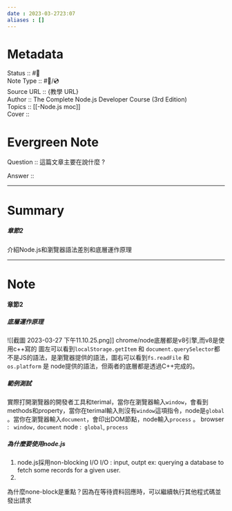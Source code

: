 ```yaml
---
date : 2023-03-2723:07
aliases : []
---
```

# Metadata
Status :: #🌱 <br>
Note Type :: #📨/💿 <br>
Source URL :: {教學 URL} <br>
Author :: The Complete Node.js Developer Course (3rd Edition) <br>
Topics :: [[-Node.js moc]]<br>
Cover ::

# Evergreen Note

Question :: 這篇文章主要在說什麼 ?

Answer ::

---

# Summary 
##### 章節2
介紹Node.js和瀏覽器語法差別和底層運作原理

---

# Note
#### 章節2
##### 底層運作原理
![[截圖 2023-03-27 下午11.10.25.png]]
chrome/node底層都是v8引擎,而v8是使用c++寫的
圖左可以看到`localStorage.getItem` 和 `document.querySelector`都不是JS的語法，是瀏覽器提供的語法，圖右可以看到`fs.readFile` 和 `os.platform` 是 node提供的語法，但兩者的底層都是透過C++完成的。

##### 範例測試
實際打開瀏覽器的開發者工具和terimal，當你在瀏覽器輸入`window`，會看到methods和property，當你在terimal輸入則沒有`window`這項指令，node是`global` 。當你在瀏覽器輸入`document`，會印出DOM節點，node輸入`process` 。
browser : ` window,` `document`
node :` global`, `process`

##### 為什麼要使用node.js
1. node.js採用non-blocking I/O
   I/O : input, outpt  ex: querying a database to fetch some records for a given user.
2.
為什麼none-block是重點？因為在等待資料回應時，可以繼續執行其他程式碼並發出請求

